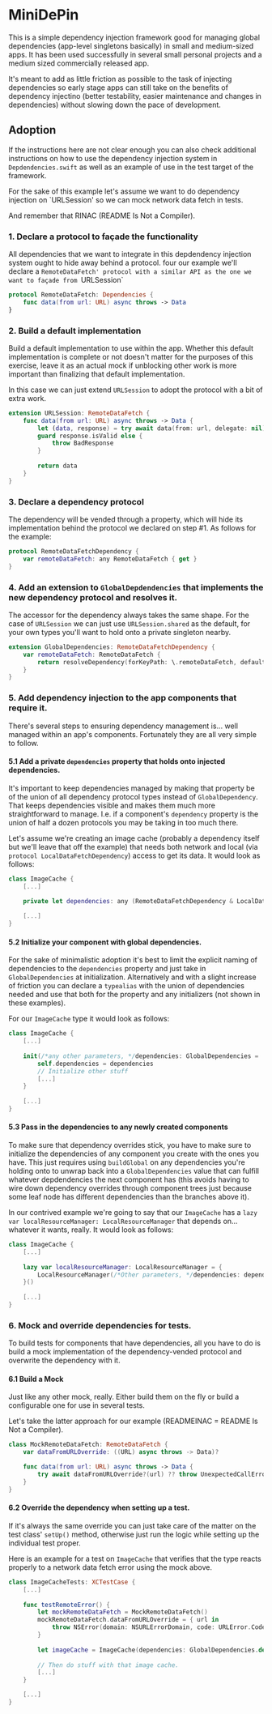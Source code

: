 # MiniDePin

This is a simple dependency injection framework good for managing global dependencies (app-level singletons basically)
in small and medium-sized apps. It has been used successfully in several small personal projects and a medium sized
commercially released app.

It's meant to add as little friction as possible to the task of injecting dependencies so early stage apps can still
take on the benefits of dependency injectino (better testability, easier maintenance and changes in dependencies)
without slowing down the pace of development.

## Adoption

If the instructions here are not clear enough you can also check additional instructions on how to use the dependency
injection system in `Depdendencies.swift` as well as an example of use in the test target of the framework.

For the sake of this example let's assume we want to do dependency injection on `URLSession' so we can mock network
data fetch in tests.

And remember that RINAC (README Is Not a Compiler).

### 1. Declare a protocol to façade the functionality

All dependencies that we want to integrate in this depdendency injection system ought to hide away behind a protocol.
four our example we'll declare a `RemoteDataFetch' protocol with a similar API as the one we want to façade from
`URLSession`

```swift
protocol RemoteDataFetch: Dependencies {
    func data(from url: URL) async throws -> Data
}
```

### 2. Build a default implementation

Build a default implementation to use within the app. Whether this default implementation is complete or not doesn't
matter for the purposes of this exercise, leave it as an actual mock if unblocking other work is more important than
finalizing that default implementation.

In this case we can just extend `URLSession` to adopt the protocol with a bit of extra work.

```swift
extension URLSession: RemoteDataFetch {
    func data(from url: URL) async throws -> Data {
        let (data, response) = try await data(from: url, delegate: nil)
        guard response.isValid else {
            throw BadResponse
        }
        
        return data
    }
}
```

### 3. Declare a dependency protocol

The dependency will be vended through a property, which will hide its implementation behind the protocol we declared on
step #1. As follows for the example:
```swift
protocol RemoteDataFetchDependency {
    var remoteDataFetch: any RemoteDataFetch { get }
}
```

### 4. Add an extension to `GlobalDepdendencies` that implements the new dependency protocol and resolves it.

The accessor for the dependency always takes the same shape. For the case of `URLSession` we can just use
`URLSession.shared` as the default, for your own types you'll want to hold onto a private singleton nearby.

```swift
extension GlobalDependencies: RemoteDataFetchDependency {
    var remoteDataFetch: RemoteDataFetch {
        return resolveDependency(forKeyPath: \.remoteDataFetch, defaultImplementation: URLSession.shared)
    }
}
```

### 5. Add dependency injection to the app components that require it.

There's several steps to ensuring dependency management is… well managed within an app's components. Fortunately they
are all very simple to follow.

#### 5.1 Add a private `dependencies` property that holds onto injected dependencies.

It's important to keep dependencies managed by making that property be of the union of all dependency protocol types
instead of `GlobalDependency`. That keeps dependencies visible and makes them much more straightforward to manage. I.e.
if a component's `dependency` property is the union of half a dozen protocols you may be taking in too much there.

Let's assume we're creating an image cache (probably a dependency itself but we'll leave that off the example) that
needs both network and local (via `protocol LocalDataFetchDependency`) access to get its data. It would look as follows:
```swift
class ImageCache {
    [...]

    private let dependencies: any (RemoteDataFetchDependency & LocalDataFetchDependency)
    
    [...]
}
```

#### 5.2 Initialize your component with global dependencies.

For the sake of minimalistic adoption it's best to limit the explicit naming of dependencies to the `dependencies`
property and just take in `GlobalDependencies` at initialization. Alternatively and with a slight increase of friction
you can declare a `typealias` with the union of dependencies needed and use that both for the property and any 
initializers (not shown in these examples).

For our `ImageCache` type it would look as follows:
```swift
class ImageCache {
    [...]
    
    init(/*any other parameters, */dependencies: GlobalDependencies = .default) {
        self.dependencies = dependencies
        // Initialize other stuff
        [...]
    }
    
    [...]
}
```

#### 5.3 Pass in the dependencies to any newly created components

To make sure that dependency overrides stick, you have to make sure to initialize the dependencies of any component
you create with the ones you have. This just requires using `buildGlobal` on any dependencies you're holding onto
to unwrap back into a `GlobalDependencies` value that can fulfill whatever depdendencies the next component has (this
avoids having to wire down dependency overrides through component trees just because some leaf node has different
dependencies than the branches above it).

In our contrived example we're going to say that our `ImageCache` has a
`lazy var localResourceManager: LocalResourceManager` that depends on… whatever it wants, really. It would look as
follows:

```swift
class ImageCache {
    [...]
    
    lazy var localResourceManager: LocalResourceManager = {
        LocalResourceManager(/*Other parameters, */dependencies: dependencies.buildGlobal())
    }()
    
    [...]
}
```

### 6. Mock and override dependencies for tests.

To build tests for components that have dependencies, all you have to do is build a mock implementation of the
dependency-vended protocol and overwrite the dependency with it.

#### 6.1 Build a Mock

Just like any other mock, really. Either build them on the fly or build a configurable one for use in several tests.

Let's take the latter approach for our example (READMEINAC = README Is Not a Compiler).
```swift
class MockRemoteDataFetch: RemoteDataFetch {
    var dataFromURLOverride: ((URL) async throws -> Data)?

    func data(from url: URL) async throws -> Data {
        try await dataFromURLOverride?(url) ?? throw UnexpectedCallError
    }
}
```

#### 6.2 Override the dependency when setting up a test.

If it's always the same override you can just take care of the matter on the test class' `setUp()` method, otherwise
just run the logic while setting up the individual test proper.

Here is an example for a test on `ImageCache` that verifies that the type reacts properly to a network data fetch error
using the mock above.

```swift
class ImageCacheTests: XCTestCase {
    [...]
    
    func testRemoteError() {
        let mockRemoteDataFetch = MockRemoteDataFetch()
        mockRemoteDataFetch.dataFromURLOverride = { url in
            throw NSError(domain: NSURLErrorDomain, code: URLError.Code.timedOut)
        }
        
        let imageCache = ImageCache(dependencies: GlobalDependencies.default.with(override: mockRemoteDataFetch, for: \.remoteDataFetch))
        
        // Then do stuff with that image cache.
        [...]
    }

    [...]
}

```
